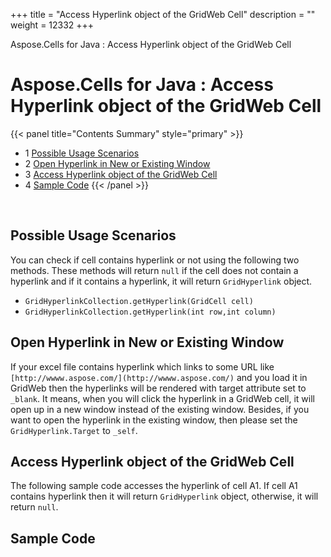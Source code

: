 +++
title = "Access Hyperlink object of the GridWeb Cell" 
description = "" 
weight = 12332 
+++

Aspose.Cells for Java : Access Hyperlink object of the GridWeb Cell  

# Aspose.Cells for Java : Access Hyperlink object of the GridWeb Cell


{{< panel title="Contents Summary" style="primary" >}}
*   1 [Possible Usage Scenarios](#AccessHyperlinkobjectoftheGridWebCell-PossibleUsageScenarios)
*   2 [Open Hyperlink in New or Existing Window](#AccessHyperlinkobjectoftheGridWebCell-OpenHyperlinkinNeworExistingWindow)
*   3 [Access Hyperlink object of the GridWeb Cell](#AccessHyperlinkobjectoftheGridWebCell-AccessHyperlinkobjectoftheGridWebCell)
*   4 [Sample Code](#AccessHyperlinkobjectoftheGridWebCell-SampleCode)
{{< /panel >}}
 

 


## Possible Usage Scenarios

You can check if cell contains hyperlink or not using the following two methods. These methods will return `null` if the cell does not contain a hyperlink and if it contains a hyperlink, it will return `GridHyperlink` object.

*   `GridHyperlinkCollection.getHyperlink(GridCell cell)`
*   `GridHyperlinkCollection.getHyperlink(int row,int column)`

## Open Hyperlink in New or Existing Window

If your excel file contains hyperlink which links to some URL like `[http://wwww.aspose.com/](http://wwww.aspose.com/)` and you load it in GridWeb then the hyperlinks will be rendered with target attribute set to `_blank`. It means, when you will click the hyperlink in a GridWeb cell, it will open up in a new window instead of the existing window. Besides, if you want to open the hyperlink in the existing window, then please set the `GridHyperlink.Target` to `_self`.

## Access Hyperlink object of the GridWeb Cell

The following sample code accesses the hyperlink of cell A1. If cell A1 contains hyperlink then it will return `GridHyperlink` object, otherwise, it will return `null`.

## Sample Code


